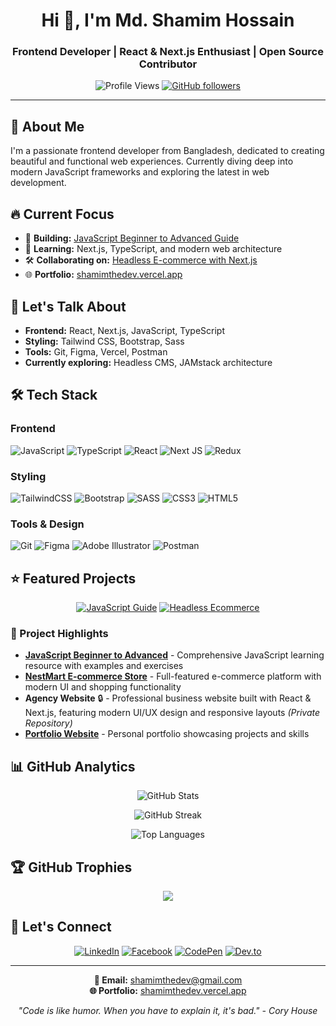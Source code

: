 <h1 align="center">Hi 👋, I'm Md. Shamim Hossain</h1>
<h3 align="center">Frontend Developer | React & Next.js Enthusiast | Open Source Contributor</h3>

<div align="center">
  
![Profile Views](https://komarev.com/ghpvc/?username=shamimthedev&label=Profile%20views&color=0e75b6&style=flat)
[![GitHub followers](https://img.shields.io/github/followers/shamimthedev?label=Follow&style=social)](https://github.com/shamimthedev)

</div>

---

## 🚀 About Me

I'm a passionate frontend developer from Bangladesh, dedicated to creating beautiful and functional web experiences. Currently diving deep into modern JavaScript frameworks and exploring the latest in web development.

## 🔥 Current Focus

- 🔭 **Building:** [JavaScript Beginner to Advanced Guide](https://github.com/shamimthedev/javascript-beginner-to-advanced)
- 🌱 **Learning:** Next.js, TypeScript, and modern web architecture
- 🛠️ **Collaborating on:** [Headless E-commerce with Next.js](https://github.com/shamimthedev/nextjs-headless-ecom)
- 🌐 **Portfolio:** [shamimthedev.vercel.app](https://shamimthedev.vercel.app)

## 💬 Let's Talk About
- **Frontend:** React, Next.js, JavaScript, TypeScript
- **Styling:** Tailwind CSS, Bootstrap, Sass
- **Tools:** Git, Figma, Vercel, Postman
- **Currently exploring:** Headless CMS, JAMstack architecture

## 🛠️ Tech Stack

### Frontend
![JavaScript](https://img.shields.io/badge/javascript-%23323330.svg?style=for-the-badge&logo=javascript&logoColor=%23F7DF1E)
![TypeScript](https://img.shields.io/badge/typescript-%23007ACC.svg?style=for-the-badge&logo=typescript&logoColor=white)
![React](https://img.shields.io/badge/react-%2320232a.svg?style=for-the-badge&logo=react&logoColor=%2361DAFB)
![Next JS](https://img.shields.io/badge/Next-black?style=for-the-badge&logo=next.js&logoColor=white)
![Redux](https://img.shields.io/badge/redux-%23593d88.svg?style=for-the-badge&logo=redux&logoColor=white)

### Styling
![TailwindCSS](https://img.shields.io/badge/tailwindcss-%2338B2AC.svg?style=for-the-badge&logo=tailwind-css&logoColor=white)
![Bootstrap](https://img.shields.io/badge/bootstrap-%23563D7C.svg?style=for-the-badge&logo=bootstrap&logoColor=white)
![SASS](https://img.shields.io/badge/SASS-hotpink.svg?style=for-the-badge&logo=SASS&logoColor=white)
![CSS3](https://img.shields.io/badge/css3-%231572B6.svg?style=for-the-badge&logo=css3&logoColor=white)
![HTML5](https://img.shields.io/badge/html5-%23E34F26.svg?style=for-the-badge&logo=html5&logoColor=white)

### Tools & Design
![Git](https://img.shields.io/badge/git-%23F05033.svg?style=for-the-badge&logo=git&logoColor=white)
![Figma](https://img.shields.io/badge/figma-%23F24E1E.svg?style=for-the-badge&logo=figma&logoColor=white)
![Adobe Illustrator](https://img.shields.io/badge/adobe%20illustrator-%23FF9A00.svg?style=for-the-badge&logo=adobe%20illustrator&logoColor=white)
![Postman](https://img.shields.io/badge/Postman-FF6C37?style=for-the-badge&logo=postman&logoColor=white)

## ⭐ Featured Projects

<div align="center">

[![JavaScript Guide](https://github-readme-stats.vercel.app/api/pin/?username=shamimthedev&repo=javascript-beginner-to-advanced&theme=dracula)](https://github.com/shamimthedev/javascript-beginner-to-advanced)
[![Headless Ecommerce](https://github-readme-stats.vercel.app/api/pin/?username=shamimthedev&repo=nextjs-headless-ecom&theme=dracula)](https://github.com/shamimthedev/nextjs-headless-ecom)

</div>

### 🚀 Project Highlights

- **[JavaScript Beginner to Advanced](https://github.com/shamimthedev/javascript-beginner-to-advanced)** - Comprehensive JavaScript learning resource with examples and exercises
- **[NestMart E-commerce Store](https://github.com/shamimthedev/nest-mart-ecommerce-store)** - Full-featured e-commerce platform with modern UI and shopping functionality
- **Agency Website** 🔒 - Professional business website built with React & Next.js, featuring modern UI/UX design and responsive layouts *(Private Repository)*
- **[Portfolio Website](https://shamimthedev.vercel.app)** - Personal portfolio showcasing projects and skills

## 📊 GitHub Analytics

<div align="center">
  
![GitHub Stats](https://github-readme-stats.vercel.app/api?username=shamimthedev&theme=dracula&hide_border=false&include_all_commits=true&count_private=false)

![GitHub Streak](https://github-readme-streak-stats.herokuapp.com/?user=shamimthedev&theme=dracula&hide_border=false)

![Top Languages](https://github-readme-stats.vercel.app/api/top-langs/?username=shamimthedev&theme=dracula&hide_border=false&include_all_commits=true&count_private=false&layout=compact)

</div>

## 🏆 GitHub Trophies
<div align="center">
  
![](https://github-profile-trophy.vercel.app/?username=shamimthedev&theme=dracula&no-frame=false&no-bg=false&margin-w=4)

</div>

## 🤝 Let's Connect

<div align="center">

[![LinkedIn](https://img.shields.io/badge/LinkedIn-%230077B5.svg?logo=linkedin&logoColor=white)](https://linkedin.com/in/shamimthedev)
[![Facebook](https://img.shields.io/badge/Facebook-%231877F2.svg?logo=Facebook&logoColor=white)](https://fb.com/shamimthedev)
[![CodePen](https://img.shields.io/badge/CodePen-white?style=for-the-badge&logo=codepen&logoColor=black)](https://codepen.io/shamimthedev)
[![Dev.to](https://img.shields.io/badge/Dev.to-0A0A0A?style=for-the-badge&logo=dev.to&logoColor=white)](https://dev.to/shamimthedev)

</div>

---

<div align="center">
  
**💌 Email:** shamimthedev@gmail.com  
**🌐 Portfolio:** [shamimthedev.vercel.app](https://shamimthedev.vercel.app)

*"Code is like humor. When you have to explain it, it's bad." - Cory House*

</div>
